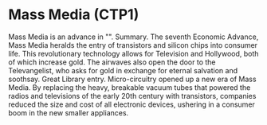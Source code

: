 # Mass Media (CTP1)

Mass Media is an advance in "".
Summary.
The seventh Economic Advance, Mass Media heralds the entry of transistors and silicon chips into consumer life. This revolutionary technology allows for Television and Hollywood, both of which increase gold. The airwaves also open the door to the Televangelist, who asks for gold in exchange for eternal salvation and soothsay.
Great Library entry.
Micro-circuitry opened up a new era of Mass Media. By replacing the heavy, breakable vacuum tubes that powered the radios and televisions of the early 20th century with transistors, companies reduced the size and cost of all electronic devices, ushering in a consumer boom in the new smaller appliances.